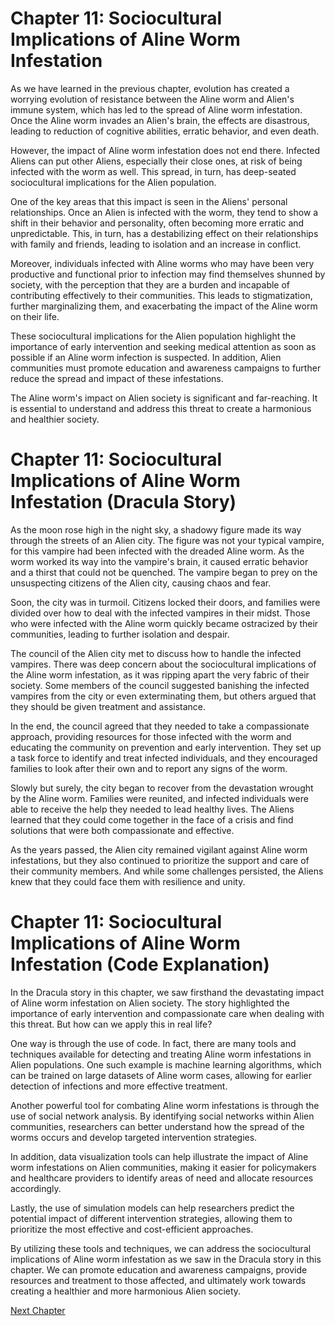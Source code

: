 # Chapter 11: Sociocultural Implications of Aline Worm Infestation

As we have learned in the previous chapter, evolution has created a worrying evolution of resistance between the Aline worm and Alien's immune system, which has led to the spread of Aline worm infestation. Once the Aline worm invades an Alien's brain, the effects are disastrous, leading to reduction of cognitive abilities, erratic behavior, and even death.

However, the impact of Aline worm infestation does not end there. Infected Aliens can put other Aliens, especially their close ones, at risk of being infected with the worm as well. This spread, in turn, has deep-seated sociocultural implications for the Alien population.

One of the key areas that this impact is seen in the Aliens' personal relationships. Once an Alien is infected with the worm, they tend to show a shift in their behavior and personality, often becoming more erratic and unpredictable. This, in turn, has a destabilizing effect on their relationships with family and friends, leading to isolation and an increase in conflict.

Moreover, individuals infected with Aline worms who may have been very productive and functional prior to infection may find themselves shunned by society, with the perception that they are a burden and incapable of contributing effectively to their communities. This leads to stigmatization, further marginalizing them, and exacerbating the impact of the Aline worm on their life.

These sociocultural implications for the Alien population highlight the importance of early intervention and seeking medical attention as soon as possible if an Aline worm infection is suspected. In addition, Alien communities must promote education and awareness campaigns to further reduce the spread and impact of these infestations.

The Aline worm's impact on Alien society is significant and far-reaching. It is essential to understand and address this threat to create a harmonious and healthier society.
# Chapter 11: Sociocultural Implications of Aline Worm Infestation (Dracula Story)

As the moon rose high in the night sky, a shadowy figure made its way through the streets of an Alien city. The figure was not your typical vampire, for this vampire had been infected with the dreaded Aline worm. As the worm worked its way into the vampire's brain, it caused erratic behavior and a thirst that could not be quenched. The vampire began to prey on the unsuspecting citizens of the Alien city, causing chaos and fear.

Soon, the city was in turmoil. Citizens locked their doors, and families were divided over how to deal with the infected vampires in their midst. Those who were infected with the Aline worm quickly became ostracized by their communities, leading to further isolation and despair.

The council of the Alien city met to discuss how to handle the infected vampires. There was deep concern about the sociocultural implications of the Aline worm infestation, as it was ripping apart the very fabric of their society. Some members of the council suggested banishing the infected vampires from the city or even exterminating them, but others argued that they should be given treatment and assistance.

In the end, the council agreed that they needed to take a compassionate approach, providing resources for those infected with the worm and educating the community on prevention and early intervention. They set up a task force to identify and treat infected individuals, and they encouraged families to look after their own and to report any signs of the worm.

Slowly but surely, the city began to recover from the devastation wrought by the Aline worm. Families were reunited, and infected individuals were able to receive the help they needed to lead healthy lives. The Aliens learned that they could come together in the face of a crisis and find solutions that were both compassionate and effective.

As the years passed, the Alien city remained vigilant against Aline worm infestations, but they also continued to prioritize the support and care of their community members. And while some challenges persisted, the Aliens knew that they could face them with resilience and unity.
# Chapter 11: Sociocultural Implications of Aline Worm Infestation (Code Explanation)

In the Dracula story in this chapter, we saw firsthand the devastating impact of Aline worm infestation on Alien society. The story highlighted the importance of early intervention and compassionate care when dealing with this threat. But how can we apply this in real life? 

One way is through the use of code. In fact, there are many tools and techniques available for detecting and treating Aline worm infestations in Alien populations. One such example is machine learning algorithms, which can be trained on large datasets of Aline worm cases, allowing for earlier detection of infections and more effective treatment.

Another powerful tool for combating Aline worm infestations is through the use of social network analysis. By identifying social networks within Alien communities, researchers can better understand how the spread of the worms occurs and develop targeted intervention strategies.

In addition, data visualization tools can help illustrate the impact of Aline worm infestations on Alien communities, making it easier for policymakers and healthcare providers to identify areas of need and allocate resources accordingly.

Lastly, the use of simulation models can help researchers predict the potential impact of different intervention strategies, allowing them to prioritize the most effective and cost-efficient approaches.

By utilizing these tools and techniques, we can address the sociocultural implications of Aline worm infestation as we saw in the Dracula story in this chapter. We can promote education and awareness campaigns, provide resources and treatment to those affected, and ultimately work towards creating a healthier and more harmonious Alien society.


[Next Chapter](12_Chapter12.md)